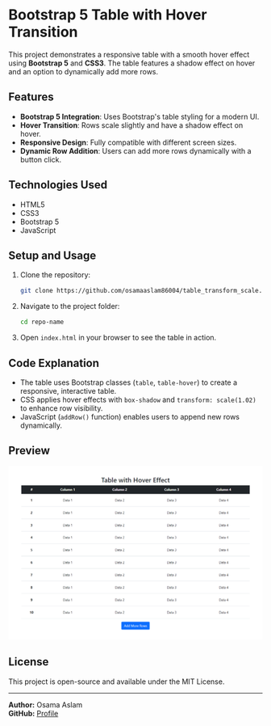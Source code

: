 # Bootstrap 5 Table with Hover Transition

This project demonstrates a responsive table with a smooth hover effect using **Bootstrap 5** and **CSS3**. The table features a shadow effect on hover and an option to dynamically add more rows.

## Features

- **Bootstrap 5 Integration**: Uses Bootstrap's table styling for a modern UI.
- **Hover Transition**: Rows scale slightly and have a shadow effect on hover.
- **Responsive Design**: Fully compatible with different screen sizes.
- **Dynamic Row Addition**: Users can add more rows dynamically with a button click.

## Technologies Used

- HTML5
- CSS3
- Bootstrap 5
- JavaScript

## Setup and Usage

1. Clone the repository:
   ```sh
   git clone https://github.com/osamaaslam86004/table_transform_scale.git
   ```
2. Navigate to the project folder:
   ```sh
   cd repo-name
   ```
3. Open `index.html` in your browser to see the table in action.

## Code Explanation

- The table uses Bootstrap classes (`table`, `table-hover`) to create a responsive, interactive table.
- CSS applies hover effects with `box-shadow` and `transform: scale(1.02)` to enhance row visibility.
- JavaScript (`addRow()` function) enables users to append new rows dynamically.

## Preview

![Table Preview](<table with transform scale .png>)  

## License

This project is open-source and available under the MIT License.

---
**Author:** Osama Aslam  
**GitHub:** [Profile](https://github.com/osamaaslam86004)



